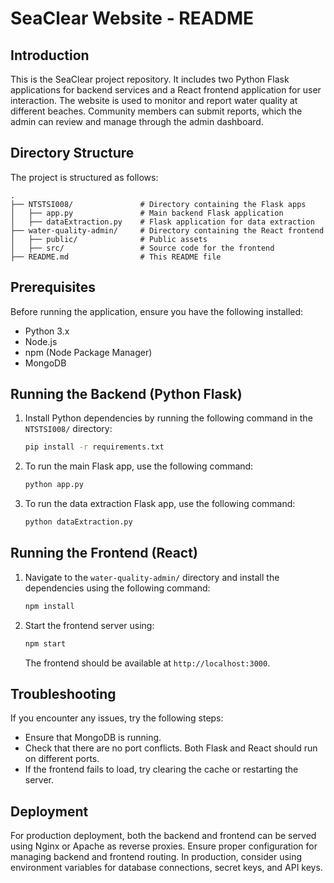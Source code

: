 
# SeaClear Website - README

## Introduction
This is the SeaClear project repository. It includes two Python Flask applications for backend services and a React frontend application for user interaction. The website is used to monitor and report water quality at different beaches. Community members can submit reports, which the admin can review and manage through the admin dashboard.

## Directory Structure
The project is structured as follows:

```
.
├── NTSTSI008/               # Directory containing the Flask apps
│   ├── app.py               # Main backend Flask application
│   ├── dataExtraction.py    # Flask application for data extraction
├── water-quality-admin/     # Directory containing the React frontend
│   ├── public/              # Public assets
│   ├── src/                 # Source code for the frontend
├── README.md                # This README file
```

## Prerequisites
Before running the application, ensure you have the following installed:

- Python 3.x
- Node.js
- npm (Node Package Manager)
- MongoDB

## Running the Backend (Python Flask)
1. Install Python dependencies by running the following command in the `NTSTSI008/` directory:
   ```bash
   pip install -r requirements.txt
   ```

2. To run the main Flask app, use the following command:
   ```bash
   python app.py
   ```

3. To run the data extraction Flask app, use the following command:
   ```bash
   python dataExtraction.py
   ```

## Running the Frontend (React)
1. Navigate to the `water-quality-admin/` directory and install the dependencies using the following command:
   ```bash
   npm install
   ```

2. Start the frontend server using:
   ```bash
   npm start
   ```
   The frontend should be available at `http://localhost:3000`.

## Troubleshooting
If you encounter any issues, try the following steps:

- Ensure that MongoDB is running.
- Check that there are no port conflicts. Both Flask and React should run on different ports.
- If the frontend fails to load, try clearing the cache or restarting the server.

## Deployment
For production deployment, both the backend and frontend can be served using Nginx or Apache as reverse proxies. Ensure proper configuration for managing backend and frontend routing. In production, consider using environment variables for database connections, secret keys, and API keys.
